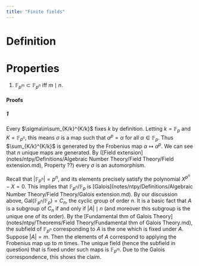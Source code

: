 ```yaml
---
title: "Finite fields"
---
```


# Definition

# Properties
1. $\mathbb{F}_{p^m}\subset\mathbb{F}_{p^n}$ iff $m\mid n$.

#### Proofs
##### 1
Every $\sigma\in\sum_{K/k}^{K/k}$ fixes $k$ by definition. Letting $k=\mathbb{F}_p$ and $K=\mathbb{F}_{p^n}$, this means $\sigma$ is a map such that $\alpha^p=\alpha$ for all $\alpha\in\mathbb{F}_p$. Thus $\sum_{K/k}^{K/k}$ is generated by the Frobenius map $\alpha\mapsto\alpha^p$. We can see that $n$ unique maps are generated. By ([Field extension](notes/ntpy/Definitions/Algebraic Number Theory/Field Theory/Field extension.md), Property ??) every $\sigma$ is an automorphism.

Recall that $|\mathbb{F}_{p^n}|=p^n$, and its elements precisely satisfy the polynomial $X^{p^n}-X=0$. This implies that $\mathbb{F}_{p^n}/\mathbb{F}_p$ is [Galois](notes/ntpy/Definitions/Algebraic Number Theory/Field Theory/Galois extension.md). By our discussion above, $\text{Gal}(\mathbb{F}_{p^n}/\mathbb{F}_p)=C_n$, the cyclic group of order $n$. It is a basic fact that $A$ is a subgroup of $C_n$ if and only if $|A|\mid n$ (and moreover this subgroup is the unique one of its order). By the [Fundamental thm of Galois Theory](notes/ntpy/Theorems/Field Theory/Fundamental thm of Galois Theory.md), the subfield of $\mathbb{F}_{p^n}$ corresponding to $A$ is the one which is fixed under $A$. Suppose $|A|=m$. Then the elements of $A$ correspond to applying the Frobenius map up to $m$ times. The unique field (hence the subfield in question) that is fixed under such maps is $\mathbb{F}_{p^m}$. Due to the Galois correspondence, this shows the claim.